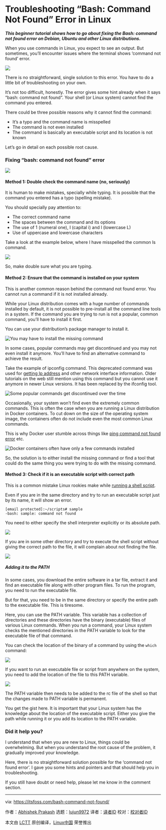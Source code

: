 [#]: subject: "Troubleshooting “Bash: Command Not Found” Error in Linux"
[#]: via: "https://itsfoss.com/bash-command-not-found/"
[#]: author: "Abhishek Prakash https://itsfoss.com/author/abhishek/"
[#]: collector: "lujun9972"
[#]: translator: " "
[#]: reviewer: " "
[#]: publisher: " "
[#]: url: " "

Troubleshooting “Bash: Command Not Found” Error in Linux
======

_**This beginner tutorial shows how to go about fixing the Bash: command not found error on Debian, Ubuntu and other Linux distributions.**_

When you use commands in Linux, you expect to see an output. But sometimes, you’ll encounter issues where the terminal shows ‘command not found’ error.

![][1]

There is no straightforward, single solution to this error. You have to do a little bit of troubleshooting on your own.

It’s not too difficult, honestly. The error gives some hint already when it says “bash: command not found”. Your shell (or Linux system) cannot find the command you entered.

There could be three possible reasons why it cannot find the command:

  * It’s a typo and the command name is misspelled
  * The command is not even installed
  * The command is basically an executable script and its location is not known



Let’s go in detail on each possible root cause.

### Fixing “bash: command not found” error

![][2]

#### Method 1: Double check the command name (no, seriously)

It is human to make mistakes, specially while typing. It is possible that the command you entered has a typo (spelling mistake).

You should specially pay attention to:

  * The correct command name
  * The spaces between the command and its options
  * The use of 1 (numeral one), I (capital i) and l (lowercase L)
  * Use of uppercase and lowercase characters



Take a look at the example below, where I have misspelled the common ls command.

![][3]

So, make double sure what you are typing.

#### Method 2: Ensure that the command is installed on your system

This is another common reason behind the command not found error. You cannot run a command if it is not installed already.

While your Linux distribution comes with a huge number of commands installed by default, it is not possible to pre-install all the command line tools in a system. If the command you are trying to run is not a popular, common command, you’ll have to install it first.

You can use your distribution’s package manager to install it.

![You may have to install the missing command][4]

In some cases, popular commands may get discontinued and you may not even install it anymore. You’ll have to find an alternative command to achieve the result.

Take the example of ipconfig command. This deprecated command was used for [getting Ip address][5] and other network interface information. Older tutorials on the web still mention using this command but you cannot use it anymore in newer Linux versions. It has been replaced by the ifconfig tool.

![Some popular commands get discontinued over the time][1]

Occasionally, your system won’t find even the extremely common commands. This is often the case when you are running a Linux distribution in Docker containers. To cut down on the size of the operating system image, the containers often do not include even the most common Linux commands.

This is why Docker user stumble across things like [ping command not found error][6] etc.

![Docker containers often have only a few commands installed][7]

So, the solution is to either install the missing command or find a tool that could do the same thing you were trying to do with the missing command.

#### Method 3: Check if it is an executable script with correct path

This is a common mistake Linux rookies make while [running a shell script][8].

Even if you are in the same directory and try to run an executable script just by its name, it will show an error.

```
[email protected]:~/scripts# sample
-bash: sample: command not found
```

You need to either specify the shell interpreter explicitly or its absolute path.

![][9]

If you are in some other directory and try to execute the shell script without giving the correct path to the file, it will complain about not finding the file.

![][10]

##### Adding it to the PATH

In some cases, you download the entire software in a tar file, extract it and find an executable file along with other program files. To run the program, you need to run the executable file.

But for that, you need to be in the same directory or specify the entire path to the executable file. This is tiresome.

Here, you can use the PATH variable. This variable has a collection of directories and these directories have the binary (executable) files of various Linux commands. When you run a command, your Linux system checks the mentioned directories in the PATH variable to look for the executable file of that command.

You can check the location of the binary of a command by using the `which` command:

![][11]

If you want to run an executable file or script from anywhere on the system, you need to add the location of the file to this PATH variable.

![][12]

The PATH variable then needs to be added to the rc file of the shell so that the changes made to PATH variable is permanent.

You get the gist here. It is important that your Linux system has the knowledge about the location of the executable script. Either you give the path while running it or you add its location to the PATH variable.

### Did it help you?

I understand that when you are new to Linux, things could be overwhelming. But when you understand the root cause of the problem, it gradually improved your knowledge.

Here, there is no straightforward solution possible for the ‘command not found error’. I gave you some hints and pointers and that should help you in troubleshooting.

If you still have doubt or need help, please let me know in the comment section.

--------------------------------------------------------------------------------

via: https://itsfoss.com/bash-command-not-found/

作者：[Abhishek Prakash][a]
选题：[lujun9972][b]
译者：[译者ID](https://github.com/译者ID)
校对：[校对者ID](https://github.com/校对者ID)

本文由 [LCTT](https://github.com/LCTT/TranslateProject) 原创编译，[Linux中国](https://linux.cn/) 荣誉推出

[a]: https://itsfoss.com/author/abhishek/
[b]: https://github.com/lujun9972
[1]: https://i1.wp.com/itsfoss.com/wp-content/uploads/2021/09/bash-command-not-found-error.png?resize=741%2C291&ssl=1
[2]: https://i1.wp.com/itsfoss.com/wp-content/uploads/2021/09/bash-command-not-found-error-1.png?resize=800%2C450&ssl=1
[3]: https://i2.wp.com/itsfoss.com/wp-content/uploads/2021/09/command-not-found-error.png?resize=723%2C234&ssl=1
[4]: https://i2.wp.com/itsfoss.com/wp-content/uploads/2021/09/command-not-found-debian.png?resize=741%2C348&ssl=1
[5]: https://itsfoss.com/check-ip-address-ubuntu/
[6]: https://linuxhandbook.com/ping-command-ubuntu/
[7]: https://i1.wp.com/itsfoss.com/wp-content/uploads/2021/09/ping-command-not-found-ubuntu.png?resize=786%2C367&ssl=1
[8]: https://itsfoss.com/run-shell-script-linux/
[9]: https://i1.wp.com/itsfoss.com/wp-content/uploads/2021/09/bash-script-command-not-found-error-800x331.png?resize=800%2C331&ssl=1
[10]: https://i1.wp.com/itsfoss.com/wp-content/uploads/2021/09/script-file-not-found-error-800x259.png?resize=800%2C259&ssl=1
[11]: https://i2.wp.com/itsfoss.com/wp-content/uploads/2021/09/path-location.png?resize=800%2C241&ssl=1
[12]: https://i2.wp.com/itsfoss.com/wp-content/uploads/2021/09/adding-executable-to-PATH-variable-linux.png?resize=800%2C313&ssl=1
